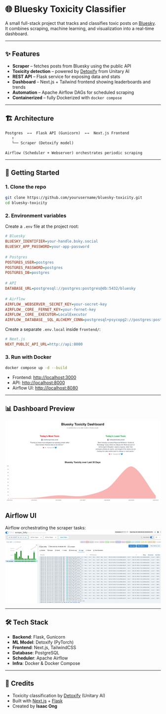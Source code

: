 # 🌐 Bluesky Toxicity Classifier

A small full-stack project that tracks and classifies toxic posts on [Bluesky](https://bsky.app).  
It combines scraping, machine learning, and visualization into a real-time dashboard.

---

## ✨ Features
- **Scraper** – fetches posts from Bluesky using the public API  
- **Toxicity detection** – powered by [Detoxify](https://github.com/unitaryai/detoxify) from Unitary AI  
- **REST API** – Flask service for exposing data and stats  
- **Dashboard** – Next.js + Tailwind frontend showing leaderboards and trends  
- **Automation** – Apache Airflow DAGs for scheduled scraping  
- **Containerized** – fully Dockerized with `docker compose`

---

## 🏗️ Architecture
```
Postgres  ←→  Flask API (Gunicorn)  ←→  Next.js Frontend
   ↑
   └── Scraper (Detoxify model)
   
Airflow (Scheduler + Webserver) orchestrates periodic scraping
```

---

## 🚀 Getting Started

### 1. Clone the repo
```bash
git clone https://github.com/yourusername/bluesky-toxicity.git
cd bluesky-toxicity
```

### 2. Environment variables

Create a `.env` file at the project root:

```ini
# Bluesky
BLUESKY_IDENTIFIER=your-handle.bsky.social
BLUESKY_APP_PASSWORD=your-app-password

# Postgres
POSTGRES_USER=postgres
POSTGRES_PASSWORD=postgres
POSTGRES_DB=postgres

# API
DATABASE_URL=postgresql://postgres:postgres@db:5432/bluesky

# Airflow
AIRFLOW__WEBSERVER__SECRET_KEY=your-secret-key
AIRFLOW__CORE__FERNET_KEY=your-fernet-key
AIRFLOW__CORE__EXECUTOR=LocalExecutor
AIRFLOW__DATABASE__SQL_ALCHEMY_CONN=postgresql+psycopg2://postgres:postgres@db:5432/airflow
```

Create a separate `.env.local` inside `frontend/`:

```ini
# Next.js
NEXT_PUBLIC_API_URL=http://api:8000
```

### 3. Run with Docker
```bash
docker compose up -d --build
```

- Frontend: [http://localhost:3000](http://localhost:3000)  
- API: [http://localhost:8000](http://localhost:8000)  
- Airflow UI: [http://localhost:8080](http://localhost:8080)  

---

## 📊 Dashboard Preview
![Web Dashboard](docs/images/web-dashboard.jpg)

## Airflow UI
Airflow orchestrating the scraper tasks:
![Airflow UI](docs/images/airflow-ui.jpg)

---

## 🛠️ Tech Stack
- **Backend**: Flask, Gunicorn  
- **ML Model**: Detoxify (PyTorch)  
- **Frontend**: Next.js, TailwindCSS  
- **Database**: PostgreSQL  
- **Scheduler**: Apache Airflow  
- **Infra**: Docker & Docker Compose  

---

## 🙌 Credits
- Toxicity classification by [Detoxify](https://github.com/unitaryai/detoxify) (Unitary AI)  
- Built with [Next.js](https://nextjs.org/) + [Flask](https://flask.palletsprojects.com/)  
- Created by **Isaac Ong**
